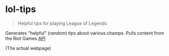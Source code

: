# lol-tips
> Helpful tips for playing League of Legends

Generates "helpful" (random) tips about various champs. Pulls content from the Riot Games [API](https://developer.riotgames.com/)

(The actual webpage)
